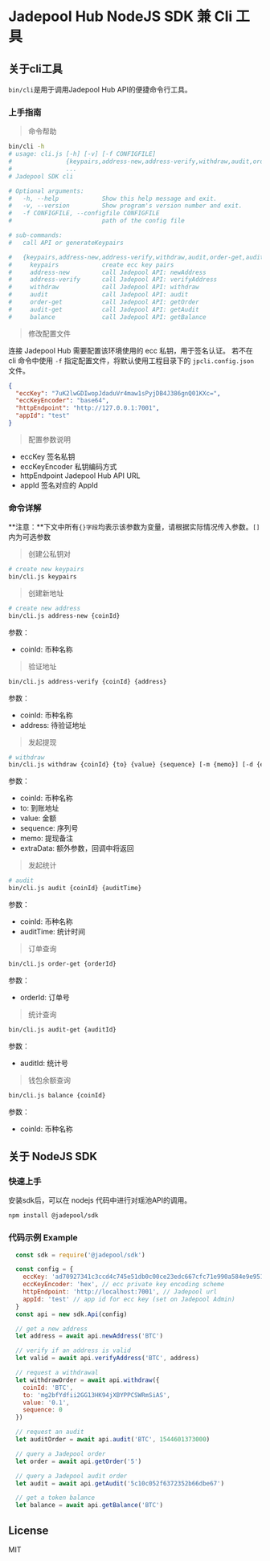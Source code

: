 # Jadepool Hub NodeJS SDK 兼 Cli 工具

## 关于cli工具

`bin/cli`是用于调用Jadepool Hub API的便捷命令行工具。

### 上手指南

> 命令帮助

```bash
bin/cli -h
# usage: cli.js [-h] [-v] [-f CONFIGFILE]
#               {keypairs,address-new,address-verify,withdraw,audit,order-get,audit-get,balance}
#               ...
# Jadepool SDK cli

# Optional arguments:
#   -h, --help            Show this help message and exit.
#   -v, --version         Show program's version number and exit.
#   -f CONFIGFILE, --configfile CONFIGFILE
#                         path of the config file

# sub-commands:
#   call API or generateKeypairs

#   {keypairs,address-new,address-verify,withdraw,audit,order-get,audit-get,balance,auth-coin}
#     keypairs            create ecc key pairs
#     address-new         call Jadepool API: newAddress
#     address-verify      call Jadepool API: verifyAddress
#     withdraw            call Jadepool API: withdraw
#     audit               call Jadepool API: audit
#     order-get           call Jadepool API: getOrder
#     audit-get           call Jadepool API: getAudit
#     balance             call Jadepool API: getBalance
```

> 修改配置文件

连接 Jadepool Hub 需要配置该环境使用的 ecc 私钥，用于签名认证。
若不在 cli 命令中使用 `-f` 指定配置文件，将默认使用工程目录下的 `jpcli.config.json` 文件。

```json
{
  "eccKey": "7uK2lwGDIwopJdaduVr4maw1sPyjDB4J386gnQ01KXc=",
  "eccKeyEncoder": "base64",
  "httpEndpoint": "http://127.0.0.1:7001",
  "appId": "test"
}
```

> 配置参数说明

- eccKey 签名私钥
- eccKeyEncoder 私钥编码方式
- httpEndpoint Jadepool Hub API URL
- appId 签名对应的 AppId

### 命令详解

**注意：**下文中所有`{}字段`均表示该参数为变量，请根据实际情况传入参数。`[]`内为可选参数

> 创建公私钥对

```bash
# create new keypairs
bin/cli.js keypairs
```

> 创建新地址

```bash
# create new address
bin/cli.js address-new {coinId}
```

参数：

- coinId: 币种名称

> 验证地址

```bash
bin/cli.js address-verify {coinId} {address}
```

参数：

- coinId: 币种名称
- address: 待验证地址

> 发起提现

```bash
# withdraw
bin/cli.js withdraw {coinId} {to} {value} {sequence} [-m {memo}] [-d {extraData}]
```

参数：

- coinId: 币种名称
- to: 到账地址
- value: 金额
- sequence: 序列号
- memo: 提现备注
- extraData: 额外参数，回调中将返回

> 发起统计

```bash
# audit
bin/cli.js audit {coinId} {auditTime}
```

参数：

- coinId: 币种名称
- auditTime: 统计时间

> 订单查询

```bash
bin/cli.js order-get {orderId}
```

参数：

- orderId: 订单号

> 统计查询

```bash
bin/cli.js audit-get {auditId}
```

参数：

- auditId: 统计号

> 钱包余额查询

```bash
bin/cli.js balance {coinId}
```

参数：

- coinId: 币种名称

## 关于 NodeJS SDK

### 快速上手

安装sdk后，可以在 nodejs 代码中进行对瑶池API的调用。

```bash
npm install @jadepool/sdk
```

### 代码示例 Example

```js
  const sdk = require('@jadepool/sdk')

  const config = {
    eccKey: 'ad70927341c3ccd4c745e51db0c00ce23edc667cfc71e990a584e9e951c39297', // ecc private key for signing request to Jadepool
    eccKeyEncoder: 'hex', // ecc private key encoding scheme
    httpEndpoint: 'http://localhost:7001', // Jadepool url
    appId: 'test' // app id for ecc key (set on Jadepool Admin)
  }
  const api = new sdk.Api(config)

  // get a new address
  let address = await api.newAddress('BTC')

  // verify if an address is valid
  let valid = await api.verifyAddress('BTC', address)

  // request a withdrawal
  let withdrawOrder = await api.withdraw({
    coinId: 'BTC',
    to: 'mg2bfYdfii2GG13HK94jXBYPPCSWRmSiAS',
    value: '0.1',
    sequence: 0
  })

  // request an audit
  let auditOrder = await api.audit('BTC', 1544601373000)

  // query a Jadepool order
  let order = await api.getOrder('5')

  // query a Jadepool audit order
  let audit = await api.getAudit('5c10c052f6372352b66dbe67')

  // get a token balance
  let balance = await api.getBalance('BTC')

```

## License

MIT
